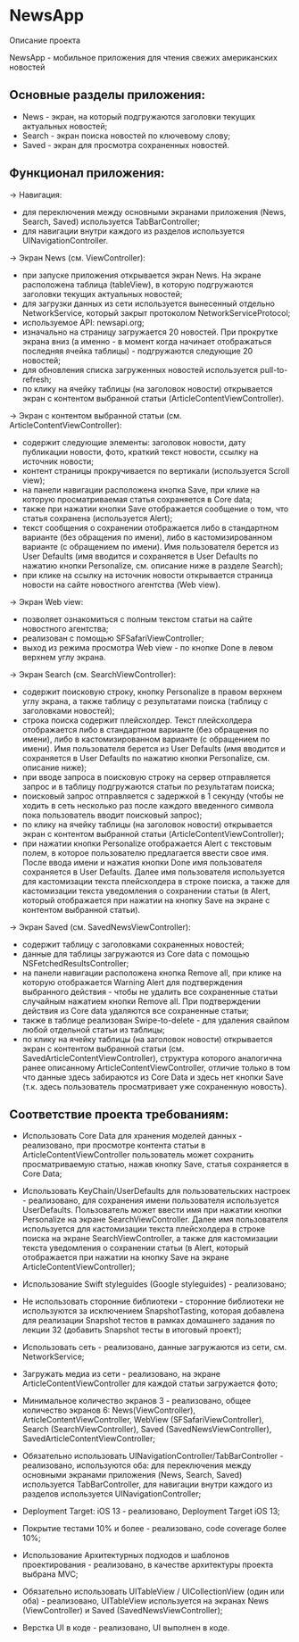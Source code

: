 # NewsApp

Описание проекта

NewsApp - мобильное приложения для чтения свежих американских новостей


## Основные разделы приложения:
- News - экран, на который подгружаются заголовки текущих актуальных новостей;
- Search - экран поиска новостей по ключевому слову;
- Saved - экран для просмотра сохраненных новостей.


## Функционал приложения:

-> Навигация:

   - для переключения между основными экранами приложения (News, Search, Saved) используется TabBarController;
   - для навигации внутри каждого из разделов используется UINavigationController.
   
   
-> Экран News (см. ViewController):

   - при запуске приложения открывается экран News. На экране расположена таблица (tableView), в которую подгружаются заголовки текущих актуальных новостей;
   - для загрузки данных из сети используется вынесенный отдельно NetworkService, который закрыт протоколом NetworkServiceProtocol;
   - используемое API: newsapi.org;
   - изначально на страницу загружается 20 новостей. При прокрутке экрана вниз (а именно - в момент когда начинает отображаться последняя ячейка таблицы) - подгружаются следующие 20 новостей;
   - для обновления списка загруженных новостей используется pull-to-refresh;
   - по клику на ячейку таблицы (на заголовок новости) открывается экран с контентом выбранной статьи (ArticleContentViewController).


-> Экран с контентом выбранной статьи (см. ArticleContentViewController):

   - содержит следующие элементы: заголовок новости, дату публикации новости, фото, краткий текст новости, ссылку на источник новости;
   - контент страницы прокручивается по вертикали (используется Scroll view);
   - на панели навигации расположена кнопка Save, при клике на которую просматриваемая статья сохраняется в Core data;
   - также при нажатии кнопки Save отображается сообщение о том, что статья сохранена (используется Alert);
   - текст сообщения о сохранении отображается либо в стандартном варианте (без обращения по имени), либо в кастомизированном варианте (с обращением по имени). Имя пользователя берется из User Defaults (имя вводится и сохраняется в User Defaults по нажатию кнопки Personalize, см. описание ниже в разделе Search);
   - при клике на ссылку на источник новости открывается страница новости на сайте новостного агентства (Web view).


-> Экран Web view:

   - позволяет ознакомиться с полным текстом статьи на сайте новостного агентства;
   - реализован с помощью SFSafariViewController;
   - выход из режима просмотра Web view - по кнопке Done в левом верхнем углу экрана.


-> Экран Search (см. SearchViewController):

   - содержит поисковую строку, кнопку Personalize в правом верхнем углу экрана, а также таблицу с результатами поиска (таблицу с заголовками новостей);
   - строка поиска содержит плейсхолдер. Текст плейсхолдера отображается либо в стандартном варианте (без обращения по имени), либо в кастомизированном варианте (с обращением по имени). Имя пользователя берется из User Defaults (имя вводится и сохраняется в User Defaults по нажатию кнопки Personalize, см. описание ниже);
   - при вводе запроса в поисковую строку на сервер отправляется запрос и в таблицу подгружаются статьи по результатам поиска;
   - поисковый запрос отправляется с задержкой в 1 секунду (чтобы не ходить в сеть несколько раз после каждого введенного символа пока пользователь вводит поисковый запрос);
   - по клику на ячейку таблицы (на заголовок новости) открывается экран с контентом выбранной статьи (ArticleContentViewController);
   - при нажатии кнопки Personalize отображается Alert с текстовым полем, в которое пользователю предлагается ввести свое имя. После ввода имени и нажатия кнопки Done имя пользователя сохраняется в User Defaults. Далее имя пользователя используется для кастомизации текста плейсхолдера в строке поиска, а также для кастомизации текста уведомления о сохранении статьи (в Alert, который отображается при нажатии на кнопку Save на экране с контентом выбранной статьи).


-> Экран Saved (см. SavedNewsViewController):

   - содержит таблицу с заголовками сохраненных новостей;
   - данные для таблицы загружаются из Core data с помощью NSFetchedResultsController;
   - на панели навигации расположена кнопка Remove all, при клике на которую отображается Warning Alert для подтверждения выбранного действия - чтобы не удалить все сохраненные статьи случайным нажатием кнопки Remove all. При подтверждении действия из Core data удаляются все сохраненные статьи;
   - также в таблице реализован Swipe-to-delete - для удаления свайпом любой отдельной статьи из таблицы;
   - по клику на ячейку таблицы (на заголовок новости) открывается экран с контентом выбранной статьи (см. SavedArticleContentViewController), структура которого аналогична ранее описанному ArticleContentViewController, отличие только в том что данные здесь забираются из Core Data и здесь нет кнопки Save (т.к. здесь пользователь просматривает уже сохраненную новость).



## Соответствие проекта требованиям:


- Использовать Core Data для хранения моделей данных - реализовано, при просмотре контента статьи в ArticleContentViewController пользователь может сохранить просматриваемую статью, нажав кнопку Save, статья сохраняется в Core Data;

- Использовать KeyChain/UserDefaults для пользовательских настроек - реализовано, для сохранения имени пользователя используется UserDefaults. Пользователь может ввести имя при нажатии кнопки Personalize на экране SearchViewController. Далее имя пользователя используется для кастомизации текста плейсхолдера в строке поиска на экране SearchViewController, а также для кастомизации текста уведомления о сохранении статьи (в Alert, который отображается при нажатии на кнопку Save на экране ArticleContentViewController);

- Использование Swift styleguides (Google styleguides)  - реализовано;

- Не использовать сторонние библиотеки - сторонние библиотеки не используются за исключением SnapshotTasting, которая добавлена для реализации Snapshot тестов в рамках домашнего задания по лекции 32 (добавить Snapshot тесты в итоговый проект);

- Использовать сеть - реализовано, данные загружаются из сети, см. NetworkService;

- Загружать медиа из сети - реализовано, на экране ArticleContentViewController для каждой статьи загружается фото;

- Минимальное количество экранов 3 - реализовано, общее количество экранов 6: News(ViewController), ArticleContentViewController, WebView (SFSafariViewController), Search (SearchViewController), Saved (SavedNewsViewController), SavedArticleContentViewController;

- Обязательно использовать UINavigationController/TabBarController - реализовано, используются оба: для переключения между основными экранами приложения (News, Search, Saved) используется TabBarController, для навигации внутри каждого из разделов используется UINavigationController;

- Deployment Target: iOS 13 - реализовано, Deployment Target iOS 13;

- Покрытие тестами 10% и более - реализовано, code coverage более 10%;

- Использование Архитектурных подходов и шаблонов проектирования - реализовано, в качестве архитектуры проекта выбрана MVC;

- Обязательно использовать UITableView / UICollectionView (один или оба) - реализовано, UITableView используется на экранах News (ViewController) и Saved (SavedNewsViewController);

- Верстка UI в коде - реализовано, UI выполнен в коде.


